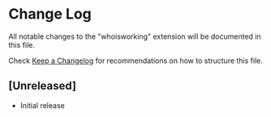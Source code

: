 # Change Log

All notable changes to the "whoisworking" extension will be documented in this file.

Check [Keep a Changelog](http://keepachangelog.com/) for recommendations on how to structure this file.

## [Unreleased]

- Initial release